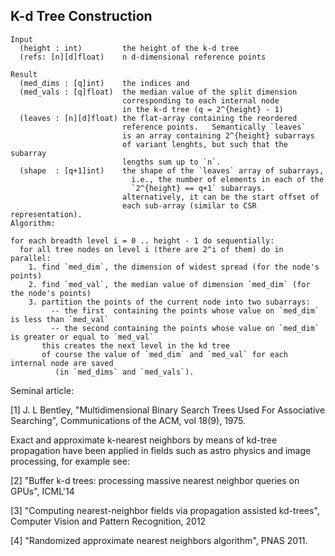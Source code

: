 ## K-d Tree Construction

```
Input
  (height : int)         the height of the k-d tree
  (refs: [n][d]float)    n d-dimensional reference points

Result
  (med_dims : [q]int)    the indices and
  (med_vals : [q]float)  the median value of the split dimension
                         corresponding to each internal node
                         in the k-d tree (q = 2^{height} - 1)
  (leaves : [n][d]float) the flat-array containing the reordered
                         reference points.   Semantically `leaves`
                         is an array containing 2^{height} subarrays
                         of variant lenghts, but such that the subarray
                         lengths sum up to `n`.
  (shape  : [q+1]int)    the shape of the `leaves` array of subarrays,
                           i.e., the number of elements in each of the
                           `2^{height} == q+1` subarrays.
                         alternatively, it can be the start offset of
                         each sub-array (similar to CSR representation).
Algorithm:

for each breadth level i = 0 .. height - 1 do sequentially:
  for all tree nodes on level i (there are 2^i of them) do in parallel:
    1. find `med_dim`, the dimension of widest spread (for the node's points)
    2. find `med_val`, the median value of dimension `med_dim` (for the node's points)
    3. partition the points of the current node into two subarrays:
         -- the first  containing the points whose value on `med_dim` is less than `med_val`
         -- the second containing the points whose value on `med_dim` is greater or equal to `med_val`
       this creates the next level in the kd tree
       of course the value of `med_dim` and `med_val` for each internal node are saved
          (in `med_dims` and `med_vals`).
``` 

Seminal article:

[1] J. L Bentley, "Multidimensional Binary Search Trees Used For Associative Searching", Communications of the ACM, vol 18(9), 1975.

Exact and approximate k-nearest neighbors by means of kd-tree propagation have been applied in fields such as astro physics and image processing, for example see:

[2] "Buffer k-d trees: processing massive nearest neighbor queries on GPUs", ICML'14

[3] "Computing nearest-neighbor fields via propagation assisted kd-trees", Computer Vision and Pattern Recognition, 2012

[4] "Randomized approximate nearest neighbors algorithm", PNAS 2011.

